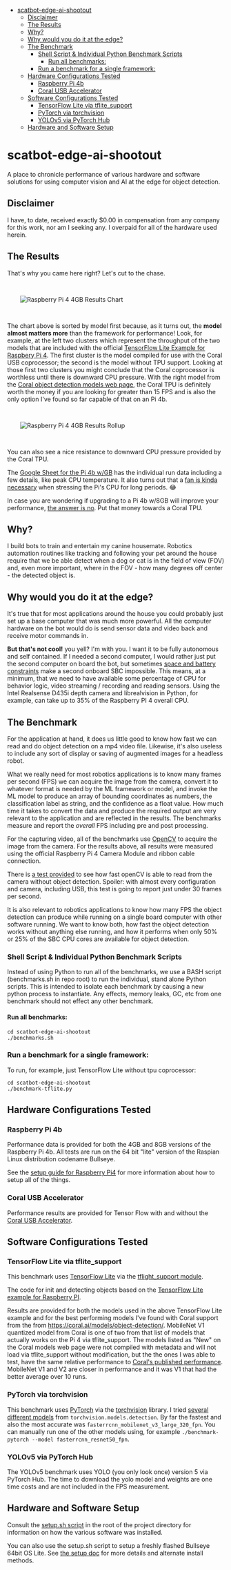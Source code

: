 <!-- START doctoc generated TOC please keep comment here to allow auto update -->
<!-- DON'T EDIT THIS SECTION, INSTEAD RE-RUN doctoc TO UPDATE -->

- [scatbot-edge-ai-shootout](#scatbot-edge-ai-shootout)
  - [Disclaimer](#disclaimer)
  - [The Results](#the-results)
  - [Why?](#why)
  - [Why would you do it at the edge?](#why-would-you-do-it-at-the-edge)
  - [The Benchmark](#the-benchmark)
    - [Shell Script & Individual Python Benchmark Scripts](#shell-script--individual-python-benchmark-scripts)
      - [Run all benchmarks:](#run-all-benchmarks)
    - [Run a benchmark for a single framework:](#run-a-benchmark-for-a-single-framework)
  - [Hardware Configurations Tested](#hardware-configurations-tested)
    - [Raspberry Pi 4b](#raspberry-pi-4b)
    - [Coral USB Accelerator](#coral-usb-accelerator)
  - [Software Configurations Tested](#software-configurations-tested)
    - [TensorFlow Lite via tflite_support](#tensorflow-lite-via-tflite_support)
    - [PyTorch via torchvision](#pytorch-via-torchvision)
    - [YOLOv5 via PyTorch Hub](#yolov5-via-pytorch-hub)
  - [Hardware and Software Setup](#hardware-and-software-setup)

<!-- END doctoc generated TOC please keep comment here to allow auto update -->

# scatbot-edge-ai-shootout

A place to chronicle performance of various hardware and software solutions for using computer vision and AI at the edge for object detection.

## Disclaimer

I have, to date, received exactly $0.00 in compensation from any company for this work, nor am I seeking any. I overpaid for all of the hardware used herein.

## The Results

That's why you came here right? Let's cut to the chase.

<img src="https://github.com/littlebee/scatbot-edge-ai-shootout/blob/main/docs/images/pi4b4gb_results/pi4b4gb_chart.png"
     alt="Raspberry Pi 4 4GB Results Chart"
     style="margin: 30px;" />

The chart above is sorted by model first because, as it turns out, the **model almost matters more** than the framework for performance! Look, for example, at the left two clusters which represent the throughput of the two models that are included with the official [TensorFlow Lite Example for Raspbery Pi 4](https://github.com/tensorflow/examples/tree/master/lite/examples/object_detection/raspberry_pi). The first cluster is the model compiled for use with the Coral USB coprocessor; the second is the model without TPU support. Looking at those first two clusters you might conclude that the Coral coprocessor is worthless until there is downward CPU pressure. With the right model from the [Coral object detection models web page](https://coral.ai/models/object-detection/), the Coral TPU is definitely worth the money if you are looking for greater than 15 FPS and is also the only option I've found so far capable of that on an Pi 4b.

<img src="https://github.com/littlebee/scatbot-edge-ai-shootout/blob/main/docs/images/pi4b4gb_results/pi4b4gb_rollup.png"
     alt="Raspberry Pi 4 4GB Results Rollup"
     style="margin: 30px;" />

You can also see a nice resistance to downward CPU pressure provided by the Coral TPU.

The [Google Sheet for the Pi 4b w/GB](https://docs.google.com/spreadsheets/d/1LXBu7aTxJHfXpfTashEkwpSy_eArMZYGN5jX-iU5H9I/edit?usp=sharing) has the individual run data including a few details, like peak CPU temperature. It also turns out that a [fan is kinda necessary](https://docs.google.com/spreadsheets/d/1OunzVdvjCsR7pb2HZ-KAyl6a1l6dVf1urdRFchbyeJE/edit?usp=sharing) when stressing the Pi's CPU for long periods. 😂

In case you are wondering if upgrading to a Pi 4b w/8GB will improve your performance, [the answer is no](https://docs.google.com/spreadsheets/d/1Hg6KqjM1XklWzadYWLZX_fj89gi2aZGdOFT6RKGLaas/edit?usp=sharing). Put that money towards a Coral TPU.

## Why?

I build bots to train and entertain my canine housemate. Robotics automation routines like tracking and following your pet around the house require that we be able detect when a dog or cat is in the field of view (FOV) and, even more important, where in the FOV - how many degrees off center - the detected object is.

## Why would you do it at the edge?

It's true that for most applications around the house you could probably just set up a base computer that was much more powerful. All the computer hardware on the bot would do is send sensor data and video back and receive motor commands in.

**But that's not cool!** you yell? I'm with you. I want it to be fully autonomous and self contained. If I needed a second computer, I would rather just put the second computer on board the bot, but sometimes [space and battery constraints](https://github.com/littlebee/scatbot) make a second onboard SBC impossible. This means, at a minimum, that we need to have available some percentage of CPU for behavior logic, video streaming / recording and reading sensors. Using the Intel Realsense D435i depth camera and librealvision in Python, for example, can take up to 35% of the Raspberry PI 4 overall CPU.

## The Benchmark

For the application at hand, it does us little good to know how fast we can read and do object detection on a mp4 video file. Likewise, it's also useless to include any sort of display or saving of augmented images for a headless robot.

What we really need for most robotics applications is to know many frames per second (FPS) we can acquire the image from the camera, convert it to whatever format is needed by the ML framework or model, and invoke the ML model to produce an array of bounding coordinates as numbers, the classification label as string, and the confidence as a float value. How much time it takes to convert the data and produce the required output are very relevant to the application and are reflected in the results. The benchmarks measure and report the _overall_ FPS including pre and post processing.

For the capturing video, all of the benchmarks use [OpenCV](https://opencv.org/) to acquire the image from the camera. For the results above, all results were measured using the official Raspberry Pi 4 Camera Module and ribbon cable connection.

There is [a test provided](https://github.com/littlebee/scatbot-edge-ai-shootout/blob/main/debug/test-camera.py) to see how fast openCV is able to read from the camera without object detection. Spoiler: with almost every configuration and camera, including USB, this test is going to report just under 30 frames per second.

It is also relevant to robotics applications to know how many FPS the object detection can produce while running on a single board computer with other software running. We want to know both, how fast the object detection works without anything else running, and how it performs when only 50% or 25% of the SBC CPU cores are available for object detection.

### Shell Script & Individual Python Benchmark Scripts

Instead of using Python to run all of the benchmarks, we use a BASH script (benchmarks.sh in repo root) to run the individual, stand alone Python scripts. This is intended to isolate each benchmark by causing a new python process to instantiate. Any effects, memory leaks, GC, etc from one benchmark should not effect any other benchmark.

#### Run all benchmarks:

```
cd scatbot-edge-ai-shootout
./benchmarks.sh
```

### Run a benchmark for a single framework:

To run, for example, just TensorFlow Lite without tpu coprocessor:

```
cd scatbot-edge-ai-shootout
./benchmark-tflite.py
```

## Hardware Configurations Tested

### Raspberry Pi 4b

Performance data is provided for both the 4GB and 8GB versions of the Raspberry Pi 4b. All tests are run on the 64 bit "lite" version of the Raspian Linux distribution codename Bullseye.

See the [setup guide for Raspberry Pi4](https://github.com/littlebee/scatbot-edge-ai-shootout/blob/main/Setup%20Raspberry%20Pi4.md) for more information about how to setup all of the things.

### Coral USB Accelerator

Performance results are provided for Tensor Flow with and without the [Coral USB Accelerator](https://coral.ai/products/accelerator/).

## Software Configurations Tested

### TensorFlow Lite via tflite_support

This benchmark uses [TensorFlow Lite](https://www.tensorflow.org/lite/guide) via the [tflight_support module](https://www.tensorflow.org/lite/api_docs/python/tflite_support).

The code for init and detecting objects based on the [TensorFlow Lite example for Raspberry PI](https://github.com/tensorflow/examples/blob/5d3579cb1057d31c260be4289a32ebc0a91782e0/lite/examples/object_detection/raspberry_pi/detect.py).

Results are provided for both the models used in the above TensorFlow Lite example and for the best performing models I've found with Coral support from the from https://coral.ai/models/object-detection/. MobileNet V1 quantized model from Coral is one of two from that list of models that actually works on the Pi 4 via tflite_support. The models listed as "New" on the Coral models web page were not compiled with metadata and will not load via tflite_support without modification, but the the ones I was able to test, have the same relative performance to [Coral's published performance](https://coral.ai/docs/edgetpu/benchmarks/). MobileNet V1 and V2 are closer in performance and it was V1 that had the better average over 10 runs.

### PyTorch via torchvision

This benchmark uses [PyTorch](https://pytorch.org/) via the [torchvision](https://pytorch.org/vision/stable/index.html) library. I tried [several different models](https://github.com/littlebee/scatbot-edge-ai-shootout/blob/1715caa4220fce76a436aedef3a6942357299da2/benchmark-pytorch.py#L30) from `torchvision.models.detection`. By far the fastest and also the most accurate was `fasterrcnn_mobilenet_v3_large_320_fpn`. You can manually run one of the other models using, for example `./benchmark-pytorch --model fasterrcnn_resnet50_fpn`.

### YOLOv5 via PyTorch Hub

The YOLOv5 benchmark uses YOLO (you only look once) version 5 via PyTorch Hub. The time to download the yolo model and weights are one time costs and are not included in the FPS measurement.

## Hardware and Software Setup

Consult the [setup.sh script](https://github.com/littlebee/scatbot-edge-ai-shootout/blob/main/setup.sh) in the root of the project directory for information on how the various software was installed.

You can also use the setup.sh script to setup a freshly flashed Bullseye 64bit OS Lite. See [the setup doc](https://github.com/littlebee/scatbot-edge-ai-shootout/blob/main/Setup%20Raspberry%20Pi4.md) for more details and alternate install methods.
